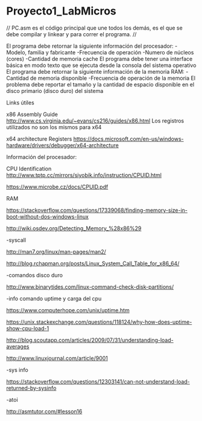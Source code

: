 # Proyecto1_LabMicros
//
PC.asm es el código principal que une todos los demás, es el que se debe compilar y linkear y para correr el programa.
//

El programa debe retornar la siguiente información del procesador: 
-Modelo, familia y fabricante -Frecuencia de operación -Numero de núcleos (cores) 
 -Cantidad de memoria cache
El programa debe tener una interface básica en modo texto que se ejecuta desde la consola del sistema operativo
El programa debe retornar la siguiente información de la memoria RAM: -Cantidad de memoria disponible -Frecuencia de operación de la memoria
El problema debe reportar el tamaño y la cantidad de espacio disponible en el disco primario (disco duro) del sistema

Links útiles

x86 Assembly Guide
http://www.cs.virginia.edu/~evans/cs216/guides/x86.html
Los registros utilizados no son los mismos para x64

x64 architecture Registers 
https://docs.microsoft.com/en-us/windows-hardware/drivers/debugger/x64-architecture

Información del procesador:

CPU Identification
http://www.tptp.cc/mirrors/siyobik.info/instruction/CPUID.html

https://www.microbe.cz/docs/CPUID.pdf


RAM   

https://stackoverflow.com/questions/17339068/finding-memory-size-in-boot-without-dos-windows-linux

http://wiki.osdev.org/Detecting_Memory_%28x86%29




-syscall

http://man7.org/linux/man-pages/man2/

http://blog.rchapman.org/posts/Linux_System_Call_Table_for_x86_64/

-comandos disco duro

http://www.binarytides.com/linux-command-check-disk-partitions/

-info comando uptime y carga del cpu

https://www.computerhope.com/unix/uptime.htm

https://unix.stackexchange.com/questions/118124/why-how-does-uptime-show-cpu-load-1

http://blog.scoutapp.com/articles/2009/07/31/understanding-load-averages

http://www.linuxjournal.com/article/9001

-sys info

https://stackoverflow.com/questions/12303141/can-not-understand-load-returned-by-sysinfo

-atoi

http://asmtutor.com/#lesson16
